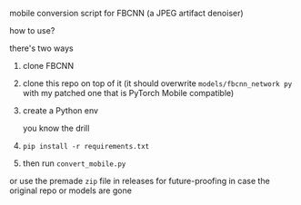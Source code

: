 mobile conversion script for FBCNN (a JPEG artifact denoiser)

how to use?

there's two ways

1. clone FBCNN
2. clone this repo on top of it (it should overwrite `models/fbcnn_network py` with my patched one that is PyTorch Mobile compatible)
3. create a Python env

   you know the drill
5. `pip install -r requirements.txt`
6. then run `convert_mobile.py`

or use the premade `zip` file in releases for future-proofing in case the original repo or models are gone
